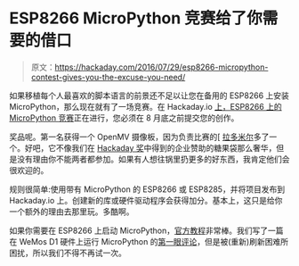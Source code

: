 # ESP8266 MicroPython 竞赛给了你需要的借口

> 原文：<https://hackaday.com/2016/07/29/esp8266-micropython-contest-gives-you-the-excuse-you-need/>

如果移植每个人最喜欢的脚本语言的前景还不足以让您在备用的 ESP8266 上安装 MicroPython，那么现在就有了一场竞赛。在 Hackaday.io [上，ESP8266 上的 MicroPython 竞赛](https://hackaday.io/contest/12641-esp8266-micropython-contest)正在进行，您必须在 8 月底之前提交您的创作。

奖品呢。第一名获得一个 OpenMV 摄像板，因为负责比赛的[ [拉多米尔](https://hackaday.io/deshipu)多了一个。好吧，它不像我们在 [Hackaday 奖](https://hackaday.io/prize)中得到的企业赞助的糖果袋那么奢华，但是没有理由你不能两者都参加。如果有人想往锅里扔更多的好东西，我肯定他们会很欢迎的。

规则很简单:使用带有 MicroPython 的 ESP8266 或 ESP8285，并将项目发布到 Hackaday.io 上。创建新的库或硬件驱动程序会获得加分。基本上，这只是给你一个额外的理由去那里玩。多酷啊。

如果你需要在 ESP8266 上启动 MicroPython，[官方教程](https://docs.micropython.org/en/latest/esp8266/esp8266/tutorial/index.html)非常棒。我们写了一篇在 WeMos D1 硬件上运行 MicroPython 的[第一眼评论](http://hackaday.com/2016/07/21/micropython-on-the-esp8266-kicking-the-tires/)，但是被(重新)刷新困难所困扰，所以我们不得不再试一次。